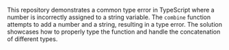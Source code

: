 This repository demonstrates a common type error in TypeScript where a number is incorrectly assigned to a string variable.  The `combine` function attempts to add a number and a string, resulting in a type error. The solution showcases how to properly type the function and handle the concatenation of different types.